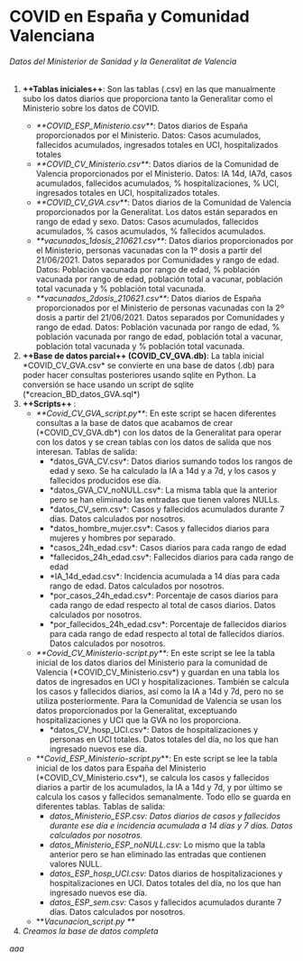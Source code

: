 # COVID en España y Comunidad Valenciana
###### Datos del Ministerior de Sanidad y la Generalitat de Valencìa

<ol>
 <li> <b>++Tablas iniciales++</b>: Son las tablas (.csv) en las que manualmente subo los datos diarios que proporciona tanto la Generalitar como el Ministerio sobre los datos de COVID. </li>
    <ul>
      <li><i>**COVID_ESP_Ministerio.csv**</i>: Datos diarios de España proporcionados por el Ministerio. Datos: Casos acumulados, fallecidos acumulados, ingresados totales en UCI, hospitalizados totales</li> 
      <li><i>**COVID_CV_Ministerio.csv**</i>: Datos diarios de la Comunidad de Valencia proporcionados por el Ministerio. Datos: IA 14d, IA7d, casos acumulados, fallecidos acumulados, % hospitalizaciones, % UCI, ingresados totales en UCI, hospitalizados totales.</li>
      <li><i>**COVID_CV_GVA.csv**</i>: Datos diarios de la Comunidad de Valencia proporcionados por la Generalitat. Los datos están separados en rango de edad y sexo. Datos: Casos acumulados, fallecidos acumulados, % casos acumulados, % fallecidos acumulados.</li> 
      <li><i>**vacunados_1dosis_210621.csv**</i>: Datos diarios proporcionados por el Ministerio, personas vacunadas con la 1º dosis a partir del 21/06/2021. Datos separados por Comunidades y rango de edad. Datos: Población vacunada por rango de edad, % población vacunada por rango de edad, población total a vacunar, población total vacunada y % población total vacunada.</li> 
      <li><i>**vacunados_2dosis_210621.csv**</i>: Datos diarios de España proporcionados por el Ministerio de personas vacunadas con la 2º dosis a partir del 21/06/2021. Datos separados por Comunidades y rango de edad. Datos: Población vacunada por rango de edad, % población vacunada por rango de edad, población total a vacunar, población total vacunada y % población total vacunada.</li>
 </ul></li> 

 <li> <b> ++Base de datos parcial++ (COVID_CV_GVA.db)</b>: La tabla inicial *COVID_CV_GVA.csv* se convierte en una base de datos (.db) para poder hacer consultas posteriores usando sqlite en Python. La conversión se hace usando un script de sqlite (*creacion_BD_datos_GVA.sql*)</li>

 <li><b> ++Scripts++ </b>:  
    <ul>
      <li><i> **Covid_CV_GVA_script.py**</i>: En este script se hacen diferentes consultas a la base de datos que acabamos de crear (*COVID_CV_GVA.db*) con los datos de la Generalitat para operar con los datos y se crean tablas con los datos de salida que nos interesan. Tablas de salida: 
      <ul>
        <li> *datos_GVA_CV.csv*: Datos diarios sumando todos los rangos de edad y sexo. Se ha calculado la IA a 14d y a 7d, y los casos y fallecidos producidos ese día.</li>
        <li> *datos_GVA_CV_noNULL.csv*: La misma tabla que la anterior pero se han eliminado las entradas que tienen valores NULLs. </li>
        <li> *datos_CV_sem.csv*: Casos y fallecidos acumulados durante 7 días. Datos calculados por nosotros.</li>
        <li> *datos_hombre_mujer.csv*: Casos y fallecidos diarios para mujeres y hombres por separado. </li>
        <li> *casos_24h_edad.csv*: Casos diarios para cada rango de edad</li>
        <li> *fallecidos_24h_edad.csv*: Fallecidos diarios para cada rango de edad</li>
        <li> *IA_14d_edad.csv*: Incidencia acumulada a 14 días para cada rango de edad. Datos calculados por nosotros. </li>
        <li> *por_casos_24h_edad.csv*: Porcentaje de casos diarios para cada rango de edad respecto al total de casos diarios. Datos calculados por nosotros.</li>
        <li> *por_fallecidos_24h_edad.csv*: Porcentaje de fallecidos diarios para cada rango de edad respecto al total de fallecidos diarios. Datos calculados por nosotros. </li></ul></li>
      <li> <i>**Covid_CV_Ministerio-script.py**:</i> En este script se lee la tabla inicial de los datos diarios del Ministerio para la comunidad de Valencia (*COVID_CV_Ministerio.csv*) y guardan en una tabla los datos de ingresados en UCI y hospitalizaciones. También se calcula los casos y fallecidos diarios, así como la IA a 14d y 7d, pero no se utiliza posteriormente. Para la Comunidad de Valencia se usan los datos proporcionados por la Generalitat, exceptuando hospitalizaciones y UCI que la GVA no los proporciona. 
      <ul>
      	<li>*datos_CV_hosp_UCI.csv*: Datos de hospitalizaciones y personas en UCI totales. Datos totales del día, no los que han ingresado nuevos ese día. </li>
        </ul></li>
      <li> **<i>Covid_ESP_Ministerio-script.py</i>**: En este script se lee la tabla inicial de los datos para España del Ministerio (*COVID_CV_Ministerio.csv*), se calcula los casos y fallecidos diarios a partir de los acumulados, la IA a 14d y 7d, y por último se calcula los casos y fallecidos semanalmente. Todo ello se guarda en diferentes tablas. Tablas de salida: 
      <ul>
      <li><i>datos_Ministerio_ESP.csv: Datos diarios de casos y fallecidos durante ese día e incidencia acumulada a 14 días y 7 días. Datos calculados por nosotros.</i></li>
      <li><i>datos_Ministerio_ESP_noNULL.csv:</i> Lo mismo que la tabla anterior pero se han eliminado las entradas que contienen valores NULL.</li>
      <li><i>datos_ESP_hosp_UCI.csv:</i> Datos diarios de hospitalizaciones y hospitalizaciones en UCI. Datos totales del día, no los que han ingresado nuevos ese día. </li>
      <li><i>datos_ESP_sem.csv:</i> Casos y fallecidos acumulados durante 7 días. Datos calculados por nosotros.</li>
      </ul></li>
     <li> **<i>Vacunacion_script.py <i>**</li>
     </li></ul>
     
  <li> Creamos la base de datos completa </li>
</ol>

aaa
